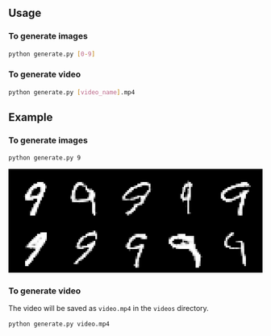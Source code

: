 ## Usage
### To generate images
```bash
python generate.py [0-9]
```

### To generate video
```bash
python generate.py [video_name].mp4
```

## Example
### To generate images
```bash
python generate.py 9
```
![alt text](resources/generated_images_9.png)

### To generate video
The video will be saved as `video.mp4` in the `videos` directory.
```bash
python generate.py video.mp4
```